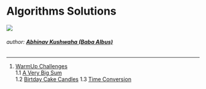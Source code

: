 # Algorithms Solutions 
![](https://hrcdn.net/hackerrank/assets/brand/h_mark_sm-9c05999c62674028552f4e813728e591.svg)
###### author: [**Abhinav Kushwaha (Baba Albus)**](http://babaalbus.com/ "http://babaalbus.com/")
---
1. [WarmUp Challenges](https://github.com/Abhi9935/HackerRank/tree/master/Algorithms/Warmup)  
         1.1 [A Very Big Sum](https://github.com/Abhi9935/HackerRank/blob/master/Algorithms/Warmup/A_VeryBigSum.java)</br>
         1.2 [Birtday Cake Candles](https://github.com/Abhi9935/HackerRank/blob/master/Algorithms/Warmup/BirthdayCakeCandles.java)
         1.3 [Time Conversion](https://github.com/Abhi9935/HackerRank/tree/master/Algorithms/Warmup/Time%20Conversion)

